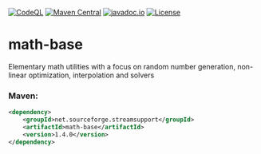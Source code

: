 [![CodeQL](https://github.com/stefan-zobel/math-base/actions/workflows/codeql.yml/badge.svg)](https://github.com/stefan-zobel/math-base/actions/workflows/codeql.yml)
[![Maven Central](https://maven-badges.herokuapp.com/maven-central/net.sourceforge.streamsupport/math-base/badge.svg)](https://maven-badges.herokuapp.com/maven-central/net.sourceforge.streamsupport/math-base)
[![javadoc.io](https://javadoc.io/badge2/net.sourceforge.streamsupport/math-base/javadoc.svg)](https://javadoc.io/doc/net.sourceforge.streamsupport/math-base)
[![License](https://img.shields.io/badge/License-Apache%202.0-blue.svg)](https://opensource.org/licenses/Apache-2.0)

# math-base

Elementary math utilities with a focus on random number generation, non-linear optimization, interpolation and solvers


### Maven:

```xml
<dependency>
    <groupId>net.sourceforge.streamsupport</groupId>
    <artifactId>math-base</artifactId>
    <version>1.4.0</version>
</dependency>
```
